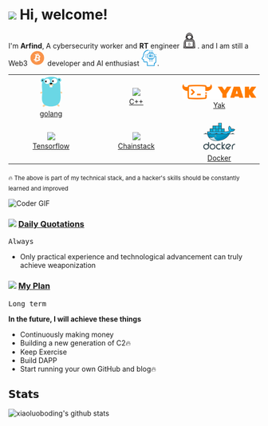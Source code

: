 <h1> <img src="https://emojis.slackmojis.com/emojis/images/1588315024/8823/hyperkitty.gif?1588315024" width="30" /> Hi, welcome! </h1>

I'm **Arfind**, A cybersecurity worker and **RT** engineer <svg t="1713030766626" class="icon" viewBox="0 0 1024 1024" version="1.1" xmlns="http://www.w3.org/2000/svg" p-id="7247" width="32" height="32"><path d="M784 880h-32a16 16 0 0 0-16 16 16 16 0 0 1-16 16H304a16 16 0 0 1-16-16 16 16 0 0 0-16-16h-32a48 48 0 0 0-48 48 79.04 79.04 0 0 0 16 48 80 80 0 0 0 64 32h480a80 80 0 0 0 56.64-23.52A72.16 72.16 0 0 0 816 976a78.56 78.56 0 0 0 16-48 48 48 0 0 0-48-48z m-512 96a48 48 0 0 1-48-48 16 16 0 0 1 4.96-11.36A14.88 14.88 0 0 1 240 912h18.72a12 12 0 0 0 0.96 2.08 43.36 43.36 0 0 0 2.08 4.8 64 64 0 0 0 3.52 5.44 50.88 50.88 0 0 0 11.04 10.88 44.32 44.32 0 0 0 5.92 3.52 43.52 43.52 0 0 0 7.52 3.04 35.52 35.52 0 0 0 5.92 1.44 48 48 0 0 0 8.32 0.8h416a48 48 0 0 0 8.32 0 35.52 35.52 0 0 0 5.92-1.44 43.52 43.52 0 0 0 7.52-3.04 44.32 44.32 0 0 0 5.92-3.52 50.88 50.88 0 0 0 11.04-10.88 64 64 0 0 0 3.52-5.44 43.36 43.36 0 0 0 2.08-4.8 12 12 0 0 0 0.96-2.08H784a16 16 0 0 1 16 16 48 48 0 0 1-48 48z" fill="#231F20" p-id="7248"></path><path d="M720 544H304a48 48 0 0 0-48 48v304a45.6 45.6 0 0 0 3.68 18.08 43.36 43.36 0 0 0 2.08 4.8 64 64 0 0 0 3.52 5.44 50.88 50.88 0 0 0 11.04 10.88 44.32 44.32 0 0 0 5.92 3.52 43.52 43.52 0 0 0 7.52 3.04 35.52 35.52 0 0 0 5.92 1.44 48 48 0 0 0 8.32 0.8h416a48 48 0 0 0 8.32 0 35.52 35.52 0 0 0 5.92-1.44 43.52 43.52 0 0 0 7.52-3.04 44.32 44.32 0 0 0 5.92-3.52 50.88 50.88 0 0 0 11.04-10.88 64 64 0 0 0 3.52-5.44 43.36 43.36 0 0 0 2.08-4.8A45.6 45.6 0 0 0 768 896V592a48 48 0 0 0-48-48z m0 368H304a16 16 0 0 1-16-16V592a16 16 0 0 1 16-16h416a16 16 0 0 1 16 16v304a16 16 0 0 1-16 16z" fill="#231F20" p-id="7249"></path><path d="M569.6 743.52A47.04 47.04 0 0 0 576 720a48 48 0 0 0-32-45.12V656a16 16 0 0 0-32 0v16h-16v-16a16 16 0 0 0-32 0v16h-16a16 16 0 0 0 0 32v96a16 16 0 0 0 0 32h16v16a16 16 0 0 0 32 0v-16h16v16a16 16 0 0 0 32 0v-16a48 48 0 0 0 25.6-88.48zM528 704a16 16 0 0 1 0 32h-48v-32z m16 96h-64v-32h64a16 16 0 0 1 0 32z" fill="#231F20" opacity=".5" p-id="7250"></path><path d="M482.24 447.04z m375.2 178.24a255.04 255.04 0 0 0-225.44-224 13.76 13.76 0 0 0-5.12 0 412 412 0 0 1-48 9.44l-8.48 1.12h-6.56c-6.72 0-13.44 1.28-19.68 1.6H536c-2.88 0-5.6 0.96-8.8 1.44a57.28 57.28 0 0 1-6.4 0h-22.88l-9.28 1.12h-10.72l-8.96-0.8c-6.72 0-13.12-0.96-19.68-1.92l-20.64-3.04h-0.96c-7.04-1.28-13.76-2.72-20.32-4.32l-9.28-2.24a13.92 13.92 0 0 0-5.76 0 251.52 251.52 0 0 0-55.2 12.32 254.72 254.72 0 0 0-170.56 209.6L128 990.4a16 16 0 0 0 4 12.32 16 16 0 0 0 12 5.28h736a16 16 0 0 0 11.84-5.28A16 16 0 0 0 896 990.4z m-366.24-208a19.84 19.84 0 0 1 3.68 2.72 22.88 22.88 0 0 0-3.84-2.56zM161.76 976l36.48-346.88a222.56 222.56 0 0 1 194.24-195.2l7.68 1.76c6.4 1.6 12.8 2.88 18.72 4h12.16l10.08 1.44 7.68 0.96h6.88l10.56 0.8h16.8l10.24 1.76 10.24 0.8h17.44a103.52 103.52 0 0 0 10.56-0.96l8.64-1.44h2.88c7.52 0 14.88-0.96 20.48-1.6h7.36l10.4-1.44h1.28l13.76-2.08h3.2l4.32-0.8a71.2 71.2 0 0 0 7.68-1.6q9.44-1.92 18.72-4.32a223.04 223.04 0 0 1 195.52 197.6L862.24 976z m379.68-528.96a16 16 0 0 1-3.2-32h-3.2c-2.88 0-5.6 0.96-8.8 1.44a57.28 57.28 0 0 1-6.4 0h-22.88l-8.32-0.48h-3.2a16 16 0 0 1 12.64 16 16 16 0 0 1-16 14.4h0.8l10.24 1.76 10.24 0.8h17.44a103.52 103.52 0 0 0 10.56-0.96l8.64-1.44h1.92z m-50.4-29.92a19.84 19.84 0 0 1 3.68 2.72 22.88 22.88 0 0 0-3.68-2.72z m80 21.76h-0.8a161.6 161.6 0 0 1-25.44 7.36h-0.8c7.52 0 14.88-0.96 20.48-1.6h7.36z" fill="#231F20" p-id="7251"></path><path d="M816 976a78.56 78.56 0 0 0 16-48 48 48 0 0 0-48-48h-16V592a48 48 0 0 0-48-48H304a48 48 0 0 0-48 48v288h-16a48 48 0 0 0-48 48 79.04 79.04 0 0 0 16 48h-46.24l36.48-346.88a222.56 222.56 0 0 1 194.24-195.2l7.68 1.76c6.4 1.6 12.8 2.88 18.72 4h11.52l10.08 1.44 7.68 0.96h9.28l11.68 0.96h13.28l10.24 1.76 10.24 0.8h17.44a103.52 103.52 0 0 0 10.56-0.96l8.64-1.44a9.12 9.12 0 0 0 2.88 0c7.52 0 14.88-0.96 20.48-1.6h7.36l10.4-1.44h1.28l12-1.6h1.44a73.76 73.76 0 0 0 7.52-1.28 71.2 71.2 0 0 0 7.68-1.6l11.04-2.24 7.68-2.08A223.04 223.04 0 0 1 825.76 628.8L862.24 976z" fill="#231F20" opacity=".5" p-id="7252"></path><path d="M667.2 217.76l-2.08-1.92A232 232 0 0 0 512 157.92h-13.92c-5.76 0-11.52 0-17.28 1.6s-13.76 2.24-20.48 3.84a230.88 230.88 0 0 0-67.2 27.2 166.88 166.88 0 0 0-16 10.24 229.6 229.6 0 0 0-18.4 14.56v0.8a16 16 0 0 0-4.8 11.36v60.8A118.72 118.72 0 0 0 352 304v6.56a46.88 46.88 0 0 0 0.8 4.64v1.6a12.48 12.48 0 0 0 0 2.24c0 1.6 0 3.2 1.12 4.96a29.6 29.6 0 0 0 0.96 4.16 29.12 29.12 0 0 0 1.12 4 14.24 14.24 0 0 0 0 2.24 7.36 7.36 0 0 0 0 1.44 27.52 27.52 0 0 0 1.12 3.36v4.8l1.76 4.16a80 80 0 0 0 3.68 8.8v0.96a96 96 0 0 0 5.12 9.92 161.92 161.92 0 0 0 16 22.72l2.72 3.04a70.46 70.46 0 0 0 4.64 5.12l2.4 2.72 0.8 0.96c2.24 2.24 4.48 4.48 5.92 5.6l3.52 3.04 3.52 2.88 4.96 3.84 3.2 2.4 3.04 1.92 1.6 1.12a51.84 51.84 0 0 0 6.88 4.32c3.04 1.76 6.08 3.52 9.12 4.96h2.56l8.96 3.68 1.76 0.8 6.56 2.4 3.84 1.28h2.72c4 1.12 7.84 2.08 12 2.88h4l10.24 1.76 10.24 0.8h17.44a103.52 103.52 0 0 0 10.56-0.96l8.64-1.44h3.68a161.6 161.6 0 0 0 25.44-7.36l11.36-4.8 1.6-0.8a162.56 162.56 0 0 0 31.04-20.32 106.24 106.24 0 0 0 11.52-10.88 24.48 24.48 0 0 0 8.64 0.48 161.92 161.92 0 0 0 14.08-17.28 106.4 106.4 0 0 0 5.76-8.96c1.6-2.56 3.04-5.12 4.48-7.68a156.96 156.96 0 0 0 9.44-21.12c0.96-2.72 1.92-5.6 2.72-8.16a158.24 158.24 0 0 0 6.72-46.88v-60.8a16 16 0 0 0-4.8-11.36zM640 289.92a124.48 124.48 0 0 1-5.44 36.96c0 2.24-1.44 4.48-2.4 7.2a130.88 130.88 0 0 1-38.4 54.4 124.8 124.8 0 0 1-24 16h-2.4a52 52 0 0 1-8.64 3.68 121.6 121.6 0 0 1-19.04 5.76h-4.16c-2.88 0-5.6 0.96-8.8 1.44a57.28 57.28 0 0 1-6.4 0h-22.88l-8.8 0.64h-2.08l-10.08-2.4-11.36-3.84-2.4-0.96-5.28-2.24a16 16 0 0 0-3.36-1.6l-3.52-1.92-1.76-1.12-2.08-1.92h-0.8l-3.04-1.92h-0.8a2.88 2.88 0 0 0-1.12 0 30.56 30.56 0 0 1-4.64-3.2l-4.32-5.12-5.28-4.48-4.96-4.8a55.52 55.52 0 0 1-6.56-7.2 18.24 18.24 0 0 0-1.76-1.76A104 104 0 0 1 400 352a52.64 52.64 0 0 1-4.16-7.84 6.24 6.24 0 0 0-0.96-1.76c-0.8-1.92-1.6-3.84-2.24-5.6a25.12 25.12 0 0 0-1.44-3.68v-1.44a20.32 20.32 0 0 1 0-2.24 2.24 2.24 0 0 0 0-0.96v-1.44a8.32 8.32 0 0 1 0-1.76 16.8 16.8 0 0 1-0.96-3.36 13.92 13.92 0 0 0-0.8-3.52v-2.24a9.44 9.44 0 0 1 0-2.72 4.96 4.96 0 0 1 0-1.44v-2.08a61.6 61.6 0 0 1-0.96-6.72 7.84 7.84 0 0 0 0-1.92v-64.96a199.52 199.52 0 0 1 20-14.56c2.88-1.92 5.92-3.84 9.12-5.6a192 192 0 0 1 33.12-14.88l5.92-2.08a71.04 71.04 0 0 1 8.32-2.4 150.24 150.24 0 0 1 16-3.84l8.64-1.28a118.4 118.4 0 0 1 12.96-1.28h26.24a117.44 117.44 0 0 1 13.12 1.28l8.16 1.28a88.64 88.64 0 0 1 8.96 1.76l8.48 2.08a192 192 0 0 1 32 11.84l6.4 3.04 4.48 2.4a185.28 185.28 0 0 1 30.56 20.48l2.24 1.76z" fill="#231F20" p-id="7253"></path><path d="M745.44 334.08l-29.12-54.24c-2.72-4.96-5.6-9.92-8.64-14.56-3.04-4.48-5.92-8.96-9.12-13.12s-5.76-7.68-8.96-11.36-6.08-7.04-9.28-10.4a59.2 59.2 0 0 0-4.48-4.48 127.2 127.2 0 0 0-8.32-7.84 16 16 0 0 0-26.56 12v60.8a124.48 124.48 0 0 1-5.44 36.96c0 2.24-1.44 4.48-2.4 7.2a130.88 130.88 0 0 1-38.4 54.4 124.8 124.8 0 0 1-24 16h-2.4a52 52 0 0 1-8.64 3.68 121.6 121.6 0 0 1-19.04 5.76h-1.28a16 16 0 0 0 3.2 32h1.6c7.52 0 14.88-0.96 20.48-1.6h5.76v-5.6h0.8l1.28 5.76 10.4-1.44h1.28l12-1.6h4.64l4.32-0.8a71.2 71.2 0 0 0 7.68-1.6l11.04-2.24 7.68-2.08 3.04-0.8 17.12-4.96c5.76-1.92 11.2-3.68 16-5.6l5.76-2.24L687.2 416l1.6-0.8 2.56-1.28 5.44-2.88 6.4-3.84 5.76-3.68a136.48 136.48 0 0 0 11.2-8.64 6.24 6.24 0 0 0 1.6-1.28 72.48 72.48 0 0 0 22.72-32 52 52 0 0 0 2.08-7.36 34.56 34.56 0 0 0 0.8-7.36 16 16 0 0 0 0-2.72 15.04 15.04 0 0 0-1.92-10.08z m-32 14.56A43.84 43.84 0 0 1 699.52 368l-1.44 1.28-6.4 5.12a69.92 69.92 0 0 0-6.4 4l-4.16 2.4-4.64 2.56-2.08 0.96c-4.32 2.08-8.8 4-13.76 6.08l-4.48 1.76c-4.48 1.76-9.28 3.52-14.08 4.96s-10.08 3.04-16 4.48l2.72-1.6a161.92 161.92 0 0 0 14.08-17.28 106.4 106.4 0 0 0 5.76-8.96c1.6-2.56 3.04-5.12 4.48-7.68a156.96 156.96 0 0 0 9.44-21.12c0.96-2.72 1.92-5.6 2.72-8.16a158.24 158.24 0 0 0 6.72-46.88v-19.84l1.28 1.6c2.08 2.72 3.84 5.44 5.76 8.16s6.24 9.92 9.12 16l26.88 50.08a16 16 0 0 1-0.96 2.72z" fill="#231F20" p-id="7254"></path><path d="M715.04 345.12a16 16 0 0 1-0.96 3.36A43.84 43.84 0 0 1 699.52 368l-1.44 1.28-6.4 5.12a69.92 69.92 0 0 0-6.4 4l-4.16 2.4-4.64 2.56-2.08 0.96c-4.32 2.08-8.8 4-13.76 6.08l-4.48 1.76c-4.48 1.76-9.28 3.52-14.08 4.96s-10.08 3.04-16 4.48l2.72-1.6a161.92 161.92 0 0 0 14.08-17.28 106.4 106.4 0 0 0 5.76-8.96c1.6-2.56 3.04-5.12 4.48-7.68a156.96 156.96 0 0 0 9.44-21.12c0.96-2.72 1.92-5.6 2.72-8.16a158.24 158.24 0 0 0 6.72-46.88v-19.84l1.28 1.6q2.88 3.84 5.76 8.16c3.2 4.96 6.24 9.92 9.12 16z" fill="#231F20" opacity=".5" p-id="7255"></path><path d="M354.08 314.88a46.88 46.88 0 0 1-0.8-4.64 40.16 40.16 0 0 0 0 4.32 8 8 0 0 0 0 1.92s0.8-1.12 0.8-1.6zM485.44 416h-1.92l-6.72-1.76-3.36-1.12-8.32-3.04-2.4-0.96-5.28-2.24a16 16 0 0 0-3.36-1.6l-3.52-1.92-1.76-1.12-2.08-2.24h-0.8l-3.04-1.92h-1.92a30.56 30.56 0 0 1-4.64-3.2l-4.32-5.12-5.28-4.48-4.96-4.8a70.08 70.08 0 0 1-6.56-7.2 18.24 18.24 0 0 0-1.76-1.76A104 104 0 0 1 400 352a52.64 52.64 0 0 1-4.16-7.84 6.24 6.24 0 0 0-0.96-1.76c-0.8-1.92-1.6-3.84-2.24-5.6a25.12 25.12 0 0 0-1.44-3.68v-1.44a20.32 20.32 0 0 1 0-2.24 2.24 2.24 0 0 0 0-0.96 12.16 12.16 0 0 1 0-1.76v-1.92a16.8 16.8 0 0 1-0.96-3.36 13.92 13.92 0 0 0-0.8-3.52v-2.24a9.44 9.44 0 0 1 0-2.72 21.76 21.76 0 0 0 0-3.2 61.6 61.6 0 0 1-0.96-6.72 7.84 7.84 0 0 0 0-1.92v-71.68a16 16 0 0 0-24.96-13.12l-1.44 0.96c-3.68 3.2-7.36 6.56-10.72 10.08s-6.4 6.72-9.6 10.24l-1.92 2.24c-2.4 2.88-4.64 5.76-6.88 8.8L330.4 252c-3.2 4.16-6.08 8.48-8.8 12.8s-5.92 9.6-8.64 14.72l-29.12 54.08a15.04 15.04 0 0 0-1.92 7.52 16 16 0 0 0 0 2.72 32 32 0 0 0 0.8 7.2 35.68 35.68 0 0 0 1.76 6.4 77.76 77.76 0 0 0 5.12 12.32l1.44 2.4a13.28 13.28 0 0 1 1.28 1.92 87.2 87.2 0 0 0 9.12 11.2 71.68 71.68 0 0 0 6.56 6.24l2.24 1.92 1.76 1.44 5.28 4.16 6.24 4.16 6.88 4.16 2.56 1.44 4.64 2.56 3.36 1.76h0.96c6.08 2.88 12.64 5.6 19.2 8.16s10.56 3.84 16 5.92l16 4.8 10.88 2.72c6.4 1.6 12.8 2.88 18.72 4h11.52l10.08 1.44 7.68 0.96h9.28l11.68 0.96h12.48a16 16 0 0 0 16-14.4 16 16 0 0 0-16-11.68z m-103.2-17.76c-5.12-1.6-9.92-3.36-14.56-5.12s-12.32-4.96-17.28-7.36l-2.72-1.76a33.12 33.12 0 0 0-4.48-2.4l-1.92-1.12-5.28-3.2-5.44-3.68-3.68-2.72-2.08-2.88h-0.8l-4.8-4.64a72.48 72.48 0 0 1-4.8-5.6 18.24 18.24 0 0 0-1.92-3.04 51.84 51.84 0 0 1-3.04-7.52 8 8 0 0 1 0-2.08L336 295.2c2.08-3.84 4.32-7.68 6.72-11.36a80 80 0 0 1 4.64-7.2l4.64-6.72v20.16a118.72 118.72 0 0 0 0 13.92v6.56a40.16 40.16 0 0 0 0 4.32 8 8 0 0 0 0 1.92 12.48 12.48 0 0 0 0 2.24c0 1.6 0 3.2 1.12 4.96a29.6 29.6 0 0 0 0.96 4.16 29.12 29.12 0 0 0 1.12 4 13.28 13.28 0 0 0 0 2.4 3.04 3.04 0 0 0 0 1.28 27.52 27.52 0 0 0 1.12 3.36 4.96 4.96 0 0 1 0 1.28v3.36l1.76 4.16a80 80 0 0 0 3.68 8.8v0.96a96 96 0 0 0 5.12 9.92 161.92 161.92 0 0 0 16 22.72l2.72 3.04a70.46 70.46 0 0 0 4.64 5.12 20.64 20.64 0 0 0 2.56 2.72z m-28.16-82.72a46.88 46.88 0 0 1-0.8-4.64 40.16 40.16 0 0 0 0 4.32 8 8 0 0 0 0 1.92s0.8-1.76 0.8-2.24z" fill="#231F20" p-id="7256"></path><path d="M397.76 402.08l-16-4.48c-5.12-1.6-9.92-3.36-14.56-5.12s-12.32-4.96-17.28-7.36l-2.24-1.12a33.12 33.12 0 0 0-4.48-2.4l-1.92-1.12-5.28-3.2-5.44-3.68-3.68-2.72-2.08-2.88h-0.8l-4.8-4.64a72.48 72.48 0 0 1-4.8-5.6 18.24 18.24 0 0 0-1.92-3.04 51.84 51.84 0 0 1-3.04-7.52 8 8 0 0 1 0-2.08L336 295.2c2.08-3.84 4.32-7.68 6.72-11.36s3.04-4.8 4.64-7.2c1.44-2.24 3.04-4.32 4.64-6.4v19.84a118.72 118.72 0 0 0 0 13.92v6.56a40.16 40.16 0 0 0 0 4.32 8 8 0 0 0 0 1.92 12.48 12.48 0 0 0 0 2.24c0 1.6 0 3.2 1.12 4.96a29.6 29.6 0 0 0 0.96 4.16 29.12 29.12 0 0 0 1.12 4 14.24 14.24 0 0 0 0 2.24 7.36 7.36 0 0 0 0 1.44 27.52 27.52 0 0 0 1.12 3.36v4.8l1.76 4.16a80 80 0 0 0 3.68 8.8v0.96a96 96 0 0 0 5.12 9.92 161.92 161.92 0 0 0 16 22.72l2.72 3.04a70.46 70.46 0 0 0 4.64 5.12z" fill="#231F20" opacity=".5" p-id="7257"></path><path d="M707.36 162.72L694.4 135.2c-1.76-3.68-3.68-7.36-5.6-11.2a207.04 207.04 0 0 0-106.08-94.88 84.8 84.8 0 0 0-11.68-4 98.08 98.08 0 0 0-9.76-2.88 21.44 21.44 0 0 0-4.32-1.12L551.68 20l-4.32-0.96h-4.8c-5.12 0-10.08-1.28-16-1.92a197.12 197.12 0 0 0-27.52 0H496c-4.96 0-10.08 0.96-14.24 1.76a70.24 70.24 0 0 0-8.96 1.44l-6.4 1.28a21.44 21.44 0 0 0-4.32 1.12 73.6 73.6 0 0 0-8.48 2.4 106.88 106.88 0 0 0-12.16 4.16A196 196 0 0 0 336 123.04a55.52 55.52 0 0 0-4 7.36l-16 32a424 424 0 0 0-39.84 178.72 16 16 0 0 0 0 2.72 16 16 0 0 0 12 12.8 16 16 0 0 0 17.92-8l2.24-4L336 295.2c2.08-3.84 4.32-7.68 6.72-11.36a80 80 0 0 1 4.64-7.2c1.44-2.24 3.04-4.32 4.64-6.4A183.2 183.2 0 0 1 379.2 240L368 228.8l12.32 10.4 3.36-2.88a199.52 199.52 0 0 1 20-14.56c2.88-1.92 5.92-3.84 9.12-5.6a192 192 0 0 1 33.12-14.88l5.92-2.08a71.04 71.04 0 0 1 8.32-2.4 150.24 150.24 0 0 1 16-3.84l8.64-1.28a118.4 118.4 0 0 1 12.96-1.28H524a117.44 117.44 0 0 1 13.12 1.28l8.16 1.28a88.64 88.64 0 0 1 8.96 1.76l8.48 2.08a192 192 0 0 1 32 11.84l6.4 3.04 4.48 2.4a185.28 185.28 0 0 1 30.56 20.48l2.24 1.92 2.56 2.08 2.88 2.56A188.48 188.48 0 0 1 672 269.76l1.28 1.6c2.08 2.72 3.84 5.44 5.76 8.16s6.24 9.92 9.12 16l26.88 50.08 2.24 3.84a16 16 0 0 0 14.08 8.48 16 16 0 0 0 3.84 0 16 16 0 0 0 12-12.8 16 16 0 0 0 0-2.72 423.04 423.04 0 0 0-39.84-179.68zM689.6 240c-2.88-3.68-6.08-7.04-9.28-10.4a59.2 59.2 0 0 0-4.48-4.48 127.2 127.2 0 0 0-8.32-7.84l-2.08-1.92A232 232 0 0 0 512 157.92h-13.92c-5.76 0-11.52 0-17.28 1.6s-13.76 2.24-20.48 3.84a230.88 230.88 0 0 0-67.2 27.2c-5.44 3.2-10.72 6.56-16 10.24a229.6 229.6 0 0 0-18.4 14.56l10.72 11.52-12.32-10.4c-3.68 3.2-7.36 6.56-10.72 10.08s-6.4 6.72-9.6 10.24l-1.92 2.24c-2.4 2.88-4.64 5.76-6.88 8.8l-2.56 3.36c-3.2 4.16-6.08 8.48-8.8 12.8a390.24 390.24 0 0 1 28.8-88l16-32a51.04 51.04 0 0 1 2.56-4.96 166.08 166.08 0 0 1 90.56-80A61.76 61.76 0 0 1 464 55.2l8.16-2.24h1.44l6.4-1.76 7.2-1.12c4.16 0 8.32-1.12 12.8-1.6a150.08 150.08 0 0 1 24 0c4.32 0 8.64 0.8 13.76 1.6h7.84c1.6 0 3.04 0 4.64 0.96h1.44l9.44 2.72a57.76 57.76 0 0 1 8.8 3.04 176 176 0 0 1 90.08 80c1.6 3.04 3.2 6.08 4.8 9.6l13.6 29.6a385.44 385.44 0 0 1 29.28 88.8c-3.04-4.48-5.92-8.96-9.12-13.12s-5.76-7.36-8.96-11.68z" fill="#231F20" p-id="7258"></path><path d="M707.68 265.12c-3.04-4.48-5.92-8.96-9.12-13.12s-5.76-7.68-8.96-11.36-6.08-7.04-9.28-10.4a59.2 59.2 0 0 0-4.48-4.48 127.2 127.2 0 0 0-8.32-7.84l-2.08-1.92A232 232 0 0 0 512 157.92h-13.92c-5.76 0-11.52 0-17.28 1.6s-13.76 2.24-20.48 3.84a230.88 230.88 0 0 0-67.2 27.2 166.88 166.88 0 0 0-16 10.24 229.6 229.6 0 0 0-18.4 14.56v0.8c-3.68 3.2-7.36 6.56-10.72 10.08s-6.4 6.72-9.6 10.24l-1.92 2.24c-2.4 2.88-4.64 5.76-6.88 8.8l-2.56 3.36c-3.2 4.16-6.08 8.48-8.8 12.8a390.24 390.24 0 0 1 27.2-87.68l16-32a51.04 51.04 0 0 1 2.56-4.96 166.08 166.08 0 0 1 90.56-80A61.76 61.76 0 0 1 464 55.2l8.16-2.24h1.44l6.4-1.76 7.2-1.12c4.16 0 8.32-1.12 12.8-1.6a150.08 150.08 0 0 1 24 0c4.32 0 8.64 0.8 13.76 1.6h7.84c1.6 0 3.04 0 4.64 0.96h1.44l9.44 2.72a57.76 57.76 0 0 1 8.8 3.04 176 176 0 0 1 90.08 80c1.6 3.04 3.2 6.08 4.8 9.6l13.6 29.6a385.44 385.44 0 0 1 29.28 89.12z" fill="#231F20" opacity=".5" p-id="7259"></path></svg>. and I am still a Web3 <svg t="1713031173829" class="icon" viewBox="0 0 1024 1024" version="1.1" xmlns="http://www.w3.org/2000/svg" p-id="8267" width="32" height="32"><path d="M556.96 535.04L465.12 512l-26.56 106.4L528 640a57.92 57.92 0 0 0 64-40.48 50.72 50.72 0 0 0-35.04-64.48z" fill="#F9934A" p-id="8268"></path><path d="M512 73.28A438.72 438.72 0 1 0 950.72 512 438.72 438.72 0 0 0 512 73.28z m192.96 372c-8.96 53.92-66.56 71.84-66.56 71.84a102.88 102.88 0 0 1 47.04 118.56c-20.8 83.36-115.04 82.4-139.84 76.16l-37.44-9.44-20 80-49.6-12.48 20-80-32-8-20 80-52-13.12 20-80-97.76-24.32 13.76-55.2 52.96 13.12c4.64 1.28 5.12 0 5.92-4.16s64-256 64-257.76 1.28-4.8-4.32-6.24L353.6 320l12.48-49.76 100.96 25.28 20.8-83.84 48 12-20.8 83.84 38.08 9.44 20.96-83.68 48 11.84-20.96 84.48a256 256 0 0 1 53.6 23.36c21.12 13.76 59.04 38.56 50.24 92.32z" fill="#F9934A" p-id="8269"></path><path d="M561.44 372.64l-59.2-14.88-25.28 101.44 64.8 16A53.28 53.28 0 0 0 608 438.08c10.56-42.56-36.48-63.04-46.56-65.44z" fill="#F9934A" p-id="8270"></path></svg> developer and AI enthusiast <svg t="1713031331058" class="icon" viewBox="0 0 1024 1024" version="1.1" xmlns="http://www.w3.org/2000/svg" p-id="11066" width="32" height="32"><path d="M810.96061 405.334047v-39.874222a841.105239 841.105239 0 0 1 107.767445 0.990165 76.563859 76.563859 0 0 1 61.550812 78.276577c0.856359 53.736536 0.321135 107.499833 0.374658 161.26313v127.945407a150.371312 150.371312 0 0 1-100.086974 137.178029c-1.685957 0.535224-3.345153 1.177494-6.315649 2.247943v89.997993c0 12.443969 0.294373 24.887937 0 37.305145a21.970964 21.970964 0 0 1-22.372382 23.175219c-3.077541 0.267612-6.208604 0-9.312906 0H416.045242c-26.011909 0-32.354319-6.288887-32.354319-32.113468v-150.612163c0-5.780424 0-11.58761-0.401418-17.314511-2.354988-27.430254-10.303071-34.78959-37.465712-34.78959H236.530958a83.200642 83.200642 0 0 1-87.509199-86.545795c-0.267612-18.732856-0.695792-37.465712 0.187329-55.957717a16.565197 16.565197 0 0 0-12.336924-19.134275 209.246003 209.246003 0 0 0-35.913561-8.429785A63.852278 63.852278 0 0 1 44.198049 570.263464a44.63772 44.63772 0 0 1 4.736736-33.210677q48.170201-85.957048 95.029103-172.63665a47.581454 47.581454 0 0 0 4.736736-22.800562 333.685689 333.685689 0 0 1 37.867131-170.843648A315.782431 315.782431 0 0 1 388.320615 10.953904a357.422894 357.422894 0 0 1 101.157423-10.704489v40.944671c-22.800562 2.007092-45.494079 2.221182-67.545327 6.262126a273.820834 273.820834 0 0 0-229.343681 272.456011 174.884592 174.884592 0 0 1-25.556968 92.647354c-26.520372 44.610959-50.578711 90.80083-75.573694 136.294909-8.884726 16.056734-3.853616 25.369639 15.146853 27.216164a133.217368 133.217368 0 0 1 71.13133 26.975312 33.719141 33.719141 0 0 1 14.183448 29.651435c-0.481702 23.549876-0.267612 47.099752 0 70.649629a40.275641 40.275641 0 0 0 43.139092 43.433465c37.305145 0.21409 74.744096 1.819763 111.942196-0.347896 54.619656-3.184586 77.607547 35.431859 79.079414 78.142771 1.498628 46.591289 0.454941 93.289623 0.508463 139.934435v15.628555h404.38884c0.187329-4.014183 0.561986-8.670636 0.561986-13.380612v-106.616712c0-19.749783 6.048036-26.440088 25.556968-28.286613a72.255302 72.255302 0 0 0 53.067505-29.437345 126.794675 126.794675 0 0 0 28.366897-79.694922c-0.802837-89.730381-0.267612-179.487523-0.294374-269.217904a41.934836 41.934836 0 0 0-47.956111-48.170201H810.96061" p-id="11067" fill="#1296db"></path><path d="M532.884742 191.244263V128.970897h42.122165v62.246605h43.032046V129.184987h42.630628v62.005754h42.550345V129.184987h43.032046v62.915635a80.283669 80.283669 0 0 1 68.589015 21.408979 64.226935 64.226935 0 0 1 16.40463 42.01512h-41.801031c-3.345153-16.886332-15.441226-20.606142-31.444437-20.525858-79.507593 0.401418-158.988426 0.160567-238.469258 0.214089-18.946946 0-22.880846 2.676122-30.133137 20.606142h-40.623536c-0.481702-40.141834 24.379474-59.30287 84.110524-64.360741" p-id="11068" fill="#1296db"></path><path d="M789.444586 512.485984h41.56018a53.950626 53.950626 0 0 1-26.386566 50.55195 334.006824 334.006824 0 0 1-58.178899 18.277915v57.616913h-42.817957v-61.764902h-42.443299v62.13956h-42.175688v-62.112799h-43.032046v62.13956h-42.577106v-62.969158a75.546932 75.546932 0 0 1-70.836957-24.325952 242.45668 242.45668 0 0 1-18.438483-39.419281h45.494079c3.50572 18.492005 17.153944 20.927276 33.745902 20.820231q117.240918-0.669031 234.481836 0c16.056734 0 28.206329-3.452198 31.551482-20.954037" p-id="11069" fill="#1296db"></path><path d="M660.214641 468.677862h-41.479896v-40.677059h-42.550345v40.650298h-41.319328c-0.588747-1.150733-1.659196-2.274704-1.659196-3.425437 0-42.603867-0.722553-85.207734 0-127.78484a39.954506 39.954506 0 0 1 39.098147-38.134743 539.586539 539.586539 0 0 1 49.24065 0 38.161504 38.161504 0 0 1 38.107982 34.388172c1.391584 44.63772 0.454941 89.355724 0.454941 135.063892m-42.550345-126.393256h-40.971432v41.212284h40.971432z" p-id="11070" fill="#1296db"></path><path d="M704.638271 299.332843h40.623536v169.15769h-40.623536z" p-id="11071" fill="#1296db"></path><path d="M384.734611 278.298521h83.468255v40.971433h-83.468255z" p-id="11072" fill="#1296db"></path><path d="M811.094416 277.923864h83.334448v41.292567h-83.334448z" p-id="11073" fill="#1296db"></path><path d="M384.788134 363.265404h82.93303v41.212284h-82.93303z" p-id="11074" fill="#1296db"></path><path d="M384.788134 448.526661h83.173881v41.560179h-83.173881z" p-id="11075" fill="#1296db"></path><path d="M811.281744 449.195691h83.602061v40.971433h-83.602061z" p-id="11076" fill="#1296db"></path><path d="M533.634056 43.870208h40.864387v40.650298h-40.864387z" p-id="11077" fill="#1296db"></path><path d="M619.403775 43.763163h40.703821V84.547267h-40.703821z" p-id="11078" fill="#1296db"></path><path d="M704.049524 43.923731h41.506657V84.279655h-41.506657z" p-id="11079" fill="#1296db"></path><path d="M299.205742 278.432328h40.516492v41.024954H299.205742z" p-id="11080" fill="#1296db"></path><path d="M939.066584 278.137954h40.784104v41.292567h-40.784104z" p-id="11081" fill="#1296db"></path><path d="M299.232504 363.693584h40.784103v40.570014H299.232504z" p-id="11082" fill="#1296db"></path><path d="M299.526877 448.874557h40.784104V489.979795H299.526877z" p-id="11083" fill="#1296db"></path><path d="M533.928429 683.51696h40.757343v40.998194h-40.757343z" p-id="11084" fill="#1296db"></path><path d="M619.430537 683.570482h40.650297v40.784104h-40.650297z" p-id="11085" fill="#1296db"></path><path d="M704.477703 683.409915h40.91791v40.730581h-40.91791z" p-id="11086" fill="#1296db"></path></svg>.

<table>
  <tr>
    <td align="center" width="200">
      <a href="https://go.dev/">
        <svg t="1713031518070" class="icon" viewBox="0 0 1024 1024" version="1.1" xmlns="http://www.w3.org/2000/svg" p-id="13893" width="64" height="64"><path d="M162.89 552.112c1.396 28.8 30.169 15.475 43.201 6.47 12.37-8.55 15.987-1.442 17.073-18.316 0.712-11.087 1.99-22.179 1.36-33.31-18.705-1.694-39.052 2.762-54.388 13.902-7.901 5.743-22.711 24.062-7.247 31.254" fill="#F6D2A2" p-id="13894"></path><path d="M162.89 552.112c4.187-1.562 8.625-2.665 11.466-6.452" fill="#C6B198" p-id="13895"></path><path d="M229.381 208.995C119.124 177.989 201.11 37.72 289.65 95.417l-60.268 113.578zM719.252 84.89c87.276-61.299 166.137 77.003 64.713 111.801l-64.713-111.8z" fill="#6AD7E5" p-id="13896"></path><path d="M738.024 906.578c22.168 13.715 62.687 55.192 29.435 75.303-31.955 29.257-49.836-32.114-77.883-40.615 12.08-16.406 27.387-31.36 48.448-34.688zM341.989 953.448c-26.02 4.027-40.664 27.5-62.355 39.422-20.441 12.19-28.26-3.9-30.1-7.168-3.203-1.46-2.935 1.36-7.881-3.618-18.948-29.905 19.743-51.765 39.89-66.619 28.063-5.674 45.649 18.655 60.446 37.983z" fill="#F6D2A2" p-id="13897"></path><path d="M233.982 170.255c-14.546-7.695-25.218-18.145-16.32-34.97 8.238-15.576 23.541-13.884 38.09-6.19l-21.77 41.16z m527-14.629c14.546-7.695 25.218-18.145 16.32-34.97-8.238-15.575-23.541-13.884-38.09-6.19l21.77 41.16z" p-id="13898"></path><path d="M861.113 548.454c-1.397 28.8-30.17 15.476-43.202 6.472-12.372-8.55-15.984-1.443-17.074-18.317-0.713-11.087-1.989-22.179-1.36-33.311 18.704-1.695 39.051 2.761 54.39 13.902 7.897 5.744 22.71 24.063 7.246 31.254" fill="#F6D2A2" p-id="13899"></path><path d="M861.113 548.454c-4.188-1.561-8.626-2.664-11.467-6.45" fill="#C6B198" p-id="13900"></path><path d="M500.954 26.631c110.38 0 213.857 15.788 267.798 121.838 48.418 118.868 31.2 247.047 38.586 372.676 6.342 107.87 20.398 232.495-29.645 332.458-52.64 105.17-184.19 131.624-292.571 127.75-85.131-3.047-187.968-30.82-236.012-108.598-56.37-91.246-29.681-226.924-25.59-328.453 4.85-120.27-32.573-240.902 6.935-358.587 40.987-122.08 151.528-149.67 270.499-159.084" fill="#6AD7E5" p-id="13901"></path><path d="M520.437 174.813c19.818 115.206 208.132 84.745 181.083-31.446-24.25-104.192-187.668-75.351-181.083 31.446M295.404 193.446c25.686 100.298 186.265 74.619 180.215-25.99-7.256-120.493-204.773-97.243-180.215 25.99M543.157 313.057c0.088 14.978 3.403 31.793 0.572 47.727-3.827 7.227-11.324 7.991-17.79 10.912-8.942-1.403-16.459-7.275-20.045-15.638-2.294-18.187 0.856-35.797 1.436-53.99l35.827 10.989z" fill="#FFFFFF" p-id="13902"></path><path d="M312.578 177.088a29.37 27.116 90 1 0 54.232 0 29.37 27.116 90 1 0-54.232 0z" p-id="13903"></path><path d="M345.635 183.717a7.464 6.393 90 1 0 12.785 0 7.464 6.393 90 1 0-12.785 0z" fill="#FFFFFF" p-id="13904"></path><path d="M540.224 169.774a29.37 26.664 90 1 0 53.328 0 29.37 26.664 90 1 0-53.328 0z" p-id="13905"></path><path d="M572.73 176.402a7.464 6.287 90 1 0 12.574 0 7.464 6.287 90 1 0-12.573 0zM465.67 311.426c-11.831 28.672 6.597 86.007 38.698 43.717-2.295-18.187 0.857-35.796 1.435-53.99l-40.134 10.273z" fill="#FFFFFF" p-id="13906"></path><path d="M469.718 256.208c-22.05 1.88-40.075 28.098-28.61 48.84 15.183 27.472 49.072-2.43 70.179 0.371 24.294 0.497 44.195 25.686 63.705 4.553 21.7-23.504-9.34-46.396-33.603-56.63l-71.671 2.866z" fill="#F6D2A2" p-id="13907"></path><path d="M466.942 255.06c-1.633-38.2 71.203-42.977 79.803-11 8.58 31.9-76.217 39.31-79.803 11-2.86-22.607 0 0 0 0z" p-id="13908"></path></svg>
        <br />
        golang
      </a>
    </td>
    <td align="center" width="200">
      <a href="https://cplusplus.com/">
        <img src="https://upload.wikimedia.org/wikipedia/commons/thumb/1/18/ISO_C%2B%2B_Logo.svg/1200px-ISO_C%2B%2B_Logo.svg.png" width="60" />
        <br />
        C++
      </a>
    </td>
    <td align="center" width="200">
      <a href="https://yaklang.io/">
        <img src="https://github.com/yaklang/yaklang/blob/main/imgs/yaklang-logo.png?raw=true width="60" />
        <br />
        Yak
      </a>
    </td>
  </tr>
  <tr>
    <td align="center" width="200">
      <a href="https://www.tensorflow.org/">
        <img src="https://www.gstatic.com/devrel-devsite/prod/v66c4dc9b65fea2172a0927d7be81b5b5d946ea60fc02578dd7c264b2c2852152/tensorflow/images/lockup.svg" width="160" />
        <br />
        Tensorflow
      </a>
    </td>
    <td align="center" width="200">
      <a href="https://github.com/eth-brownie/brownie">
        <img src="https://chainstack.com/wp-content/themes/chainstack/img/chainstack.svg" width="160" />
        <br />
        Chainstack
      </a>
    </td>
    <td align="center" width="200">
      <a href="https://github.com/jenkinsci/docker">
        <svg t="1713032292903" class="icon" viewBox="0 0 1220 1024" version="1.1" xmlns="http://www.w3.org/2000/svg" p-id="21186" width="64" height="64"><path d="M903.830212 959.568539c27.357803-23.522597 54.971286-47.045194 82.329089-70.82347 9.460175-8.181773 19.687391-16.363546 28.891885-25.056679-7.414732-9.460175-19.943071-16.107865-30.425968-20.198752-21.221473-8.181773-42.442946-5.369288-61.874656 5.880649-25.56804 14.829463-36.562297 38.35206-35.539576 67.755306 0.25568 11.505618 3.579526 22.755556 9.715855 32.471411 1.789763 3.579526 4.346567 6.903371 6.903371 9.971535m31.70437 22.244195c13.551061 4.602247 28.891885 4.090886 42.698626 1.534082 7.159051-3.068165 25.056679-10.994257 31.70437-9.715855l1.022722 0.255681 1.022721 0.51136c4.090886 2.045443 7.926092 4.857928 9.971536 8.948814 4.857928 9.715855 2.556804 19.43171-6.903371 24.800999l-3.068165 1.789763c-35.028215 20.198752-72.357553 17.386267-107.385768-1.534082-16.619226-8.948814-29.403246-22.499875-38.86342-38.863421l-2.301124-3.835206c-22.499875-39.119101-19.43171-80.027965 5.880649-117.101623 8.693134-12.78402 20.198752-22.755556 33.749813-30.425968l5.113608-2.812484c32.982772-19.17603 68.522347-17.897628 102.52784-1.022722 18.153308 8.948814 32.982772 22.499875 43.209988 40.141823l1.789763 3.068165c7.414732 12.78402-2.301124 24.033958-12.016979 31.704369-11.505618 8.948814-23.011236 19.43171-34.005493 29.147566-25.056679 20.965793-49.601998 42.442946-74.147316 63.408739z m262.83945-177.442197h3.579526c10.994257 0 18.408989 7.414732 18.408989 18.408989 0 15.340824-14.573783 19.17603-27.357803 19.17603-16.619226 0-32.471411 9.971536-43.977029 21.221473-14.318102 14.062422-20.454432 32.21573-20.454432 51.903121v89.48814c0 10.227216-6.39201 18.408989-17.130586 18.408988h-2.812485c-10.738577 0-17.130587-8.181773-17.130587-18.408988v-94.601748c0-36.306617 17.641948-65.965543 47.300874-86.931336 17.897628-12.016979 38.09638-18.664669 59.573533-18.664669z m-460.99176 63.664419c14.318102-14.318102 28.891885-28.636205 43.465668-42.954307 4.090886-3.835206 19.43171-20.710112 25.56804-20.710112h6.64769l0.767042 0.25568c8.437453 1.789763 14.829463 7.159051 14.829463 16.107865v3.579526c0 6.13633-7.159051 13.295381-11.249938 17.641948-8.437453 8.948814-17.386267 17.641948-26.079401 26.590761L746.586767 913.801748c19.17603 19.17603 38.35206 38.60774 57.528089 58.039451 5.369288 5.369288 10.482896 10.738577 15.852185 16.107865 1.789763 2.045443 4.602247 4.346567 6.13633 6.90337 1.534082 2.556804 2.556804 5.369288 2.556804 8.437454v3.835206l-0.255681 0.767041c-2.045443 8.437453-7.414732 15.340824-16.874906 15.340824h-3.068165c-6.13633 0-13.0397-6.903371-17.130587-10.994257-8.693134-8.181773-16.874906-16.619226-25.568039-25.05668l-28.380525-27.869163v44.488389c0 10.227216-6.39201 18.408989-17.130587 18.408989h-2.812484c-10.738577 0-17.130587-8.181773-17.130587-18.408989v-251.078152c0-10.227216 6.39201-18.408989 17.130587-18.408989h2.812484c10.738577 0 17.130587 8.181773 17.130587 18.408989v115.31186z m-119.914107-25.056679c-5.624969-2.556804-16.107865-3.579526-21.988515-3.835206-30.937328-1.278402-53.181523 16.363546-66.476903 43.465668-4.602247 9.460175-6.64769 19.43171-6.647691 29.658926 0 31.70437 16.619226 53.948564 44.99975 67.499626 10.227216 4.857928 23.778277 5.880649 35.028215 5.880649 9.971536 0 24.033958-6.13633 32.727091-10.227216l1.534083-0.767041h6.903371l0.767041 0.25568c8.437453 1.789763 14.829463 7.159051 14.829463 16.107865v3.579526c0 22.499875-41.164544 27.613483-56.761049 28.891885-55.482647 3.835206-96.902871-26.590762-112.755056-79.516604-2.812484-9.204494-4.090886-18.408989-4.090886-27.869164v-7.414731c0-40.141823 19.943071-71.846192 54.204244-92.300624 16.107865-9.460175 33.749813-14.318102 52.158802-14.318103h7.414731c19.687391 0 37.840699 5.624969 54.204245 16.619226l1.278402 1.022722 0.767041 1.278402c1.789763 2.812484 3.323845 6.39201 3.323846 9.715855v3.579526c0 9.460175-7.159051 14.573783-15.596505 16.107865h-3.068165c-5.369288 0.511361-17.897628-5.113608-22.755555-7.414732z m-337.498128 70.31211c0 28.124844 13.806742 48.834956 37.585019 63.408739 11.249938 6.903371 23.522597 9.971536 36.562297 9.971536 27.869164 0 48.323596-14.062422 62.641698-37.585019 6.903371-11.249938 9.971536-23.522597 9.971536-36.562297 0-26.079401-12.52834-46.022472-34.005493-60.596255-11.761298-7.926092-25.056679-12.016979-39.119101-12.016979-30.937328 0-53.181523 15.596504-66.732585 43.465668-4.857928 9.460175-6.903371 19.43171-6.903371 29.914607z m69.80075-110.198252h5.113608c42.954307 0 75.425718 20.710112 96.13583 58.295131 8.181773 15.085144 12.78402 31.193009 12.78402 48.323595v7.414732c0 40.141823-19.687391 72.101873-54.459925 92.300624-16.107865 9.460175-33.749813 14.318102-52.158802 14.318103h-7.414731c-40.141823 0-72.101873-19.943071-92.300625-54.204245-9.460175-16.107865-14.318102-33.749813-14.318102-52.158802v-7.414731c0-40.141823 19.943071-71.846192 54.204245-92.300624 16.107865-9.971536 33.749813-14.573783 52.414482-14.573783z m-311.930088 110.198252c0 28.891885 14.062422 50.624719 39.374782 64.687141 10.227216 5.624969 21.477154 8.693134 33.238452 8.693134 28.380524 0 49.601998-13.295381 64.17578-37.585019 6.64769-11.249938 9.971536-23.522597 9.971535-36.562297 0-25.056679-12.016979-44.74407-32.21573-59.317853-12.272659-8.948814-26.079401-13.295381-41.164544-13.295381-30.937328 0-53.181523 15.596504-66.732584 43.465668-4.602247 9.460175-6.64769 19.43171-6.647691 29.914607z m146.504869-82.584769v-78.238202c0-10.227216 6.39201-18.408989 17.130587-18.408989H204.54432c10.738577 0 17.130587 8.181773 17.130586 18.408989v164.402497c0 40.141823-19.943071 72.101873-54.459925 92.300624-16.107865 9.460175-33.749813 14.318102-52.158801 14.318102h-7.670412c-40.141823 0-72.101873-19.943071-92.300624-54.204244-9.460175-16.107865-14.318102-33.749813-14.318103-52.158802v-7.414732c0-40.141823 19.943071-72.101873 54.204245-92.300624 16.107865-9.460175 33.749813-14.318102 52.158801-14.318102h7.414732c27.357803 0 50.369039 10.482896 69.800749 27.613483zM704.14382 218.351061h109.175531V329.827715h55.226966c25.56804 0 51.647441-4.602247 75.937079-12.78402 11.761298-4.090886 25.056679-9.715855 36.817977-16.619226-15.340824-20.198752-23.266916-45.511111-25.56804-70.56779-3.068165-34.005493 3.835206-78.493883 26.846442-105.084644l11.505618-13.295381 13.551061 10.994257c34.516854 27.613483 63.408739 66.221223 68.522347 110.453933 41.420225-12.272659 89.999501-9.204494 126.561798 11.761298l15.085144 8.693134-7.926093 15.340824c-30.937328 60.340574-95.624469 79.005243-158.777528 75.681398-94.601748 235.481648-300.168789 346.958302-549.712859 346.958302-128.862921 0-247.242946-48.067915-314.486891-162.612734l-1.022722-1.789763-9.715855-19.943071C153.40824 456.645194 145.737828 401.418227 150.851436 346.446941l1.534082-16.619226h93.323346V218.351061h109.175531V109.175531h218.351061V0h130.908364v218.351061z" fill="#394D54" p-id="21187"></path><path d="M1057.749813 259.515605c7.414732-56.761049-35.283895-101.505119-61.618977-122.726591-30.425968 35.283895-35.028215 127.328839 12.52834 166.192259-26.590762 23.778277-82.840449 44.99975-140.112859 44.999751H168.749064c-5.624969 60.084894 4.857928 115.31186 28.891885 162.612734l7.926092 14.573783c5.113608 8.437453 10.482896 16.874906 16.619226 24.800998 28.636205 1.789763 55.226966 2.556804 79.516604 2.045444 47.556554-1.022722 86.675655-6.64769 116.078902-16.874907 4.346567-1.534082 9.204494 0.767041 10.738577 5.113608 1.534082 4.346567-0.767041 9.204494-5.113608 10.738577-3.835206 1.278402-7.926092 2.556804-12.27266 3.835206-23.266916 6.64769-48.067915 10.994257-80.283645 13.0397 1.789763 0-2.045443 0.25568-2.045443 0.255681-1.022722 0-2.556804 0.25568-3.579526 0.25568-12.52834 0.767041-26.335081 0.767041-40.141823 0.767041-15.340824 0-30.170287-0.25568-47.045193-1.022721l-0.511361 0.25568c58.295131 65.454182 149.317353 104.828964 263.606492 104.828964 241.873658 0 446.929338-107.130087 537.69588-347.725343 64.431461 6.64769 126.306117-9.715855 154.430961-64.687142-44.48839-26.079401-102.27216-17.897628-135.510611-1.278402z" fill="#00AADA" p-id="21188"></path><path d="M1057.749813 259.515605c7.414732-56.761049-35.283895-101.505119-61.618977-122.726591-30.425968 35.283895-35.028215 127.328839 12.52834 166.192259-26.590762 23.778277-82.840449 44.99975-140.112859 44.999751H210.169288c-2.812484 91.789263 31.193009 161.590012 91.533583 203.777278 47.556554-1.022722 86.675655-6.64769 116.078902-16.874906 4.346567-1.534082 9.204494 0.767041 10.738577 5.113608 1.534082 4.346567-0.767041 9.204494-5.113608 10.738577-3.835206 1.278402-7.926092 2.556804-12.27266 3.835206-23.266916 6.64769-50.369039 11.761298-82.329088 13.551061l-0.767041-0.767042c82.329089 42.187266 201.731835 42.187266 338.520848-10.482896 153.40824-58.806492 296.077903-171.305868 395.793259-299.657428-1.789763 1.022722-3.068165 1.789763-4.602247 2.301123z" fill="#24B8EB" p-id="21189"></path><path d="M170.283146 421.105618c4.346567 32.21573 13.806742 62.130337 27.613483 89.74382l7.926093 14.573783c5.113608 8.437453 10.482896 16.874906 16.619226 24.800999 28.891885 1.789763 55.226966 2.556804 79.516604 2.045443 47.556554-1.022722 86.675655-6.64769 116.078901-16.874906 4.346567-1.534082 9.204494 0.767041 10.738577 5.113608 1.534082 4.346567-0.767041 9.204494-5.113608 10.738576-3.835206 1.278402-7.926092 2.556804-12.272659 3.835206-23.266916 6.64769-50.113358 11.249938-82.329089 13.295381-1.022722 0-3.068165 0-4.090886 0.25568-12.52834 0.767041-26.079401 1.022722-40.141823 1.022722-15.340824 0-30.937328-0.25568-47.556554-1.022722 58.295131 65.454182 150.084395 104.828964 264.373533 104.828964 207.101124 0 387.100125-78.493883 491.673408-252.100874H170.283146z" fill="#008BB8" p-id="21190"></path><path d="M216.561298 421.105618c12.272659 56.505368 42.187266 100.738077 85.397254 130.908365 47.556554-1.022722 86.675655-6.64769 116.078901-16.874907 4.346567-1.534082 9.204494 0.767041 10.738577 5.113608 1.534082 4.346567-0.767041 9.204494-5.113608 10.738577-3.835206 1.278402-7.926092 2.556804-12.272659 3.835206-23.266916 6.64769-50.624719 11.249938-82.84045 13.295381 82.329089 42.187266 201.220474 41.675905 338.009488-10.994257 82.840449-31.70437 162.357054-79.005243 233.947566-136.021973H216.561298z" fill="#039BC6" p-id="21191"></path><path d="M343.123096 244.430462h7.414732v78.749563h-7.414732V244.430462z m-14.318102 0h7.670412v78.749563h-7.670412V244.430462z m-14.318103 0h7.670412v78.749563h-7.670412V244.430462z m-14.318102 0h7.670412v78.749563h-7.670412V244.430462z m-14.318102 0h7.670412v78.749563h-7.670412V244.430462z m-14.062422 0h7.414731v78.749563h-7.414731V244.430462z m-7.926093-7.926092h94.601748v94.601747h-94.601748v-94.601747zM452.298627 135.254931h7.414731v78.749563h-7.414731V135.254931z m-14.318103 0h7.670412v78.749563h-7.670412V135.254931z m-14.318102 0h7.670412v78.749563h-7.670412V135.254931z m-14.318102 0h7.670412v78.749563h-7.670412V135.254931z m-14.318103 0h7.670412v78.749563h-7.670412V135.254931z m-14.062422 0h7.414732v78.749563H380.963795V135.254931z m-7.926092-7.926092h94.601748v94.601748h-94.601748v-94.601748z" fill="#00ACD3" p-id="21192"></path><path d="M452.298627 244.430462h7.414731v78.749563h-7.414731V244.430462z m-14.318103 0h7.670412v78.749563h-7.670412V244.430462z m-14.318102 0h7.670412v78.749563h-7.670412V244.430462z m-14.318102 0h7.670412v78.749563h-7.670412V244.430462z m-14.318103 0h7.670412v78.749563h-7.670412V244.430462z m-14.062422 0h7.414732v78.749563H380.963795V244.430462z m-7.926092-7.926092h94.601748v94.601747h-94.601748v-94.601747z" fill="#20C2EF" p-id="21193"></path><path d="M561.474157 244.430462h7.414732v78.749563h-7.414732V244.430462z m-14.318102 0h7.670412v78.749563h-7.670412V244.430462z m-14.318102 0h7.670412v78.749563h-7.670412V244.430462z m-14.318103 0h7.670412v78.749563h-7.670412V244.430462z m-14.573783 0h7.670412v78.749563h-7.670412V244.430462z m-13.806741 0h7.414731v78.749563h-7.414731V244.430462z m-7.926093-7.926092h94.601748v94.601747h-94.601748v-94.601747z" fill="#00ACD3" p-id="21194"></path><path d="M561.474157 135.254931h7.414732v78.749563h-7.414732V135.254931z m-14.318102 0h7.670412v78.749563h-7.670412V135.254931z m-14.318102 0h7.670412v78.749563h-7.670412V135.254931z m-14.318103 0h7.670412v78.749563h-7.670412V135.254931z m-14.573783 0h7.670412v78.749563h-7.670412V135.254931z m-13.806741 0h7.414731v78.749563h-7.414731V135.254931z m-7.926093-7.926092h94.601748v94.601748h-94.601748v-94.601748zM670.649688 244.430462h7.414731v78.749563h-7.414731V244.430462z m-14.318102 0h7.670412v78.749563h-7.670412V244.430462z m-14.318103 0h7.670412v78.749563h-7.670412V244.430462z m-14.573783 0h7.670412v78.749563h-7.670412V244.430462z m-14.318102 0h7.670412v78.749563h-7.670412V244.430462z m-13.806742 0h7.414732v78.749563h-7.414732V244.430462z m-7.926092-7.926092h94.601748v94.601747h-94.601748v-94.601747z" fill="#20C2EF" p-id="21195"></path><path d="M670.649688 135.254931h7.414731v78.749563h-7.414731V135.254931z m-14.318102 0h7.670412v78.749563h-7.670412V135.254931z m-14.318103 0h7.670412v78.749563h-7.670412V135.254931z m-14.573783 0h7.670412v78.749563h-7.670412V135.254931z m-14.318102 0h7.670412v78.749563h-7.670412V135.254931z m-13.806742 0h7.414732v78.749563h-7.414732V135.254931z m-7.926092-7.926092h94.601748v94.601748h-94.601748v-94.601748z" fill="#00ACD3" p-id="21196"></path><path d="M670.649688 26.079401h7.414731V104.828964h-7.414731V26.079401z m-14.318102 0h7.670412V104.828964h-7.670412V26.079401z m-14.318103 0h7.670412V104.828964h-7.670412V26.079401z m-14.573783 0h7.670412V104.828964h-7.670412V26.079401z m-14.318102 0h7.670412V104.828964h-7.670412V26.079401z m-13.806742 0h7.414732V104.828964h-7.414732V26.079401z m-7.926092-7.926093h94.601748v94.601748h-94.601748v-94.601748z" fill="#20C2EF" p-id="21197"></path><path d="M779.825218 244.430462h7.414732v78.749563H779.825218V244.430462z m-14.318102 0h7.670412v78.749563h-7.670412V244.430462z m-14.573783 0h7.670412v78.749563h-7.670412V244.430462z m-14.318102 0h7.670412v78.749563h-7.670412V244.430462z m-14.318102 0h7.670412v78.749563h-7.670412V244.430462z m-14.062422 0h7.414731v78.749563H708.234707V244.430462z m-7.670412-7.926092h94.601747v94.601747h-94.601747v-94.601747z" fill="#00ACD3" p-id="21198"></path><path d="M461.758801 484.514357c14.318102 0 26.079401 11.761298 26.079401 26.079401s-11.761298 26.079401-26.079401 26.079401-26.079401-11.761298-26.0794-26.079401 11.505618-26.079401 26.0794-26.079401" fill="#D4EDF1" p-id="21199"></path><path d="M461.758801 491.929089c2.301124 0 4.602247 0.511361 6.647691 1.278402-2.301124 1.278402-3.835206 3.835206-3.835206 6.64769 0 4.090886 3.323845 7.670412 7.670412 7.670412 2.812484 0 5.369288-1.534082 6.64769-4.090886 1.022722 2.301124 1.534082 4.602247 1.534083 7.159051 0 10.227216-8.437453 18.664669-18.66467 18.664669s-18.664669-8.437453-18.664669-18.664669 8.181773-18.664669 18.664669-18.664669M0 430.310112h1214.226217c-26.335081-6.64769-83.607491-15.852185-74.147316-50.369038-48.067915 55.738327-163.891136 39.119101-193.294382 11.505618-32.471411 47.300874-222.186267 29.403246-235.481648-7.414732-40.908864 47.812235-167.470662 47.812235-208.379525 0-13.295381 36.817978-203.010237 54.715605-235.481648 7.414732-29.147566 27.357803-145.226467 43.977029-193.294382-11.505618 9.460175 34.772534-47.812235 43.721348-74.147316 50.369038" fill="#394D54" p-id="21200"></path><path d="M531.04819 672.695131c-64.687141-30.681648-100.226717-72.357553-119.914108-117.868664-24.033958 6.903371-52.925843 11.249938-86.419975 13.0397-12.52834 0.767041-25.82372 1.022722-39.886142 1.022722-16.107865 0-32.982772-0.511361-50.880399-1.534083 59.317853 59.317853 132.186767 104.828964 267.186017 105.596005 10.227216 0.25568 19.943071 0 29.914607-0.25568z" fill="#BFDBE0" p-id="21201"></path><path d="M435.16804 596.758052c-8.948814-12.016979-17.641948-27.357803-24.033958-41.931585-24.033958 6.903371-52.925843 11.249938-86.419975 13.0397 23.011236 12.52834 55.994007 24.033958 110.453933 28.891885z" fill="#D4EDF1" p-id="21202"></path></svg>
        <br />
        Docker
      </a>
    </td>
  </tr>
</table>

<sub>🔥 The above is part of my technical stack, and a hacker's skills should be constantly learned and improved</sub>

<img src="https://media.giphy.com/media/SWoSkN6DxTszqIKEqv/giphy.gif" alt="Coder GIF" width="500">

<h3> <img src="https://emojis.slackmojis.com/emojis/images/1621024394/39092/cat-roll.gif?1621024394" width="28" /> <a href="https://github.com/xrkffgg/xrkffgg/blob/master/quotations.md"> Daily Quotations</a></h3>

<kbd>Always</kbd>

- Only practical experience and technological advancement can truly achieve weaponization

<h3> <img src="https://emojis.slackmojis.com/emojis/images/1621024394/39092/cat-roll.gif?1621024394" width="28" /> <a href="https://github.com/xrkffgg/xrkffgg/blob/master/quotations.md"> My Plan</a></h3>
<kbd>Long term</kbd>
</br>

**In the future, I will achieve these things**

- Continuously making money
- Building a new generation of C2🔥
- Keep Exercise
- Build DAPP
- Start running your own GitHub and blog🔥



## 𝗦𝘁𝗮𝘁𝘀

![xiaoluoboding's github stats](https://github-readme-stats.vercel.app/api?username=Arfind&show_icons=true&theme=dracula)